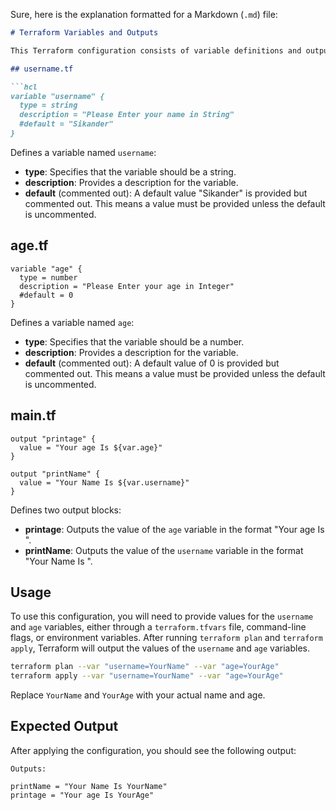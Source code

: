 Sure, here is the explanation formatted for a Markdown (`.md`) file:

```markdown
# Terraform Variables and Outputs

This Terraform configuration consists of variable definitions and output definitions spread across three files: `username.tf`, `age.tf`, and `main.tf`.

## username.tf

```hcl
variable "username" {
  type = string
  description = "Please Enter your name in String"
  #default = "Sikander"
}
```
Defines a variable named `username`:
- **type**: Specifies that the variable should be a string.
- **description**: Provides a description for the variable.
- **default** (commented out): A default value "Sikander" is provided but commented out. This means a value must be provided unless the default is uncommented.

## age.tf

```hcl
variable "age" {
  type = number
  description = "Please Enter your age in Integer"
  #default = 0
}
```
Defines a variable named `age`:
- **type**: Specifies that the variable should be a number.
- **description**: Provides a description for the variable.
- **default** (commented out): A default value of 0 is provided but commented out. This means a value must be provided unless the default is uncommented.

## main.tf

```hcl
output "printage" {
  value = "Your age Is ${var.age}"
}

output "printName" {
  value = "Your Name Is ${var.username}"
}
```
Defines two output blocks:
- **printage**: Outputs the value of the `age` variable in the format "Your age Is <age>".
- **printName**: Outputs the value of the `username` variable in the format "Your Name Is <username>".

## Usage

To use this configuration, you will need to provide values for the `username` and `age` variables, either through a `terraform.tfvars` file, command-line flags, or environment variables. After running `terraform plan` and `terraform apply`, Terraform will output the values of the `username` and `age` variables.

```sh
terraform plan --var "username=YourName" --var "age=YourAge"
terraform apply --var "username=YourName" --var "age=YourAge"
```
Replace `YourName` and `YourAge` with your actual name and age.

## Expected Output

After applying the configuration, you should see the following output:

```
Outputs:

printName = "Your Name Is YourName"
printage = "Your age Is YourAge"
```
